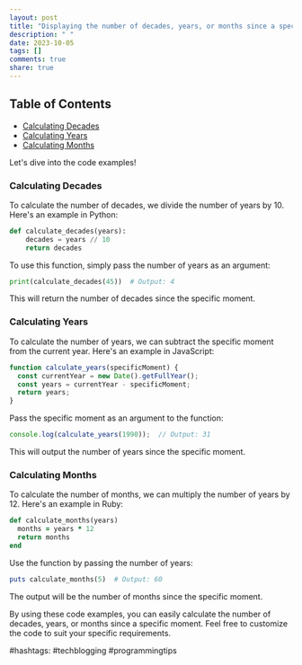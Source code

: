 ```yaml
---
layout: post
title: "Displaying the number of decades, years, or months since a specific moment"
description: " "
date: 2023-10-05
tags: []
comments: true
share: true
---
```


## Table of Contents
- [Calculating Decades](#calculating-decades)
- [Calculating Years](#calculating-years)
- [Calculating Months](#calculating-months)

Let's dive into the code examples!

### Calculating Decades

To calculate the number of decades, we divide the number of years by 10. Here's an example in Python:

```python
def calculate_decades(years):
    decades = years // 10
    return decades
```

To use this function, simply pass the number of years as an argument:

```python
print(calculate_decades(45))  # Output: 4
```

This will return the number of decades since the specific moment.

### Calculating Years

To calculate the number of years, we can subtract the specific moment from the current year. Here's an example in JavaScript:

```javascript
function calculate_years(specificMoment) {
  const currentYear = new Date().getFullYear();
  const years = currentYear - specificMoment;
  return years;
}
```

Pass the specific moment as an argument to the function:

```javascript
console.log(calculate_years(1990));  // Output: 31
```

This will output the number of years since the specific moment.

### Calculating Months

To calculate the number of months, we can multiply the number of years by 12. Here's an example in Ruby:

```ruby
def calculate_months(years)
  months = years * 12
  return months
end
```

Use the function by passing the number of years:

```ruby
puts calculate_months(5)  # Output: 60
```

The output will be the number of months since the specific moment.

By using these code examples, you can easily calculate the number of decades, years, or months since a specific moment. Feel free to customize the code to suit your specific requirements.

#hashtags: #techblogging #programmingtips